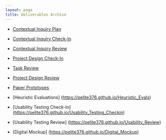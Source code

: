 ```yaml
---
layout: page
title: Deliverables Archive
---
```


* [Contextual Inquiry Plan](https://pelite376.github.io/ciPlan/)

* [Contextual Inquiry Check-In](https://pelite376.github.io/ciCheckIn/)

* [Contextual Inquiry Review](https://pelite376.github.io/ciReview/)

* [Project Design Check-In](https://pelite376.github.io/task_check_in/)

* [Task Review](https://pelite376.github.io/taskReview/)

* [Project Design Review](https://pelite376.github.io/project_review/)

* [Paper Prototypes](https://pelite376.github.io/Paper_Prototype)

* [Heuristic Evaluations] (https://pelite376.github.io/Heuristic_Evals)

* [Usability Testing Check-In] (https://pelite376.github.io/Usability_Testing_Checkin)

* [Usability Testing Review] (https://pelite376.github.io/Usability_Review)

* [Digital Mockup] (https://pelite376.github.io/Digital_Mockup)
